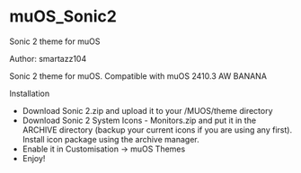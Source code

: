 # muOS_Sonic2
Sonic 2 theme for muOS

Author: smartazz104

Sonic 2 theme for muOS. Compatible with muOS 2410.3 AW BANANA

Installation

- Download Sonic 2.zip and upload it to your /MUOS/theme directory
- Download Sonic 2 System Icons - Monitors.zip and put it in the ARCHIVE directory (backup your current icons if you are using any first). Install icon package using the archive manager.
- Enable it in Customisation -> muOS Themes
- Enjoy!
